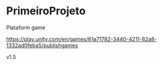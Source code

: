 # PrimeiroProjeto
 Plataform game

https://play.unity.com/en/games/61a71782-3440-4211-82a8-1332ad0feba5/publishgames





v1.5
